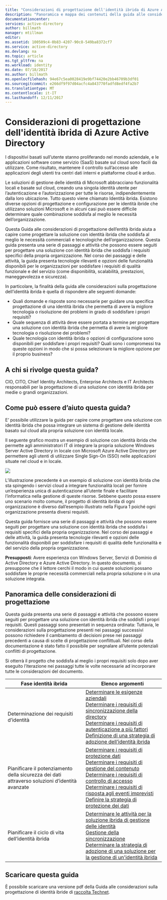 ```yaml
---
title: "Considerazioni di progettazione dell'identità ibrida di Azure Active Directory - Panoramica | Microsoft Docs"
description: "Panoramica e mappa dei contenuti della guida alle considerazioni sulla progettazione di identità ibrida"
documentationcenter: 
services: active-directory
author: billmath
manager: mtillman
editor: 
ms.assetid: 100509c4-0b83-4207-90c8-549ba8372cf7
ms.service: active-directory
ms.devlang: na
ms.topic: article
ms.tgt_pltfrm: na
ms.workload: identity
ms.date: 07/18/2017
ms.author: billmath
ms.openlocfilehash: 94e67c5ea0028419e9bf74420e2bb46709b3df01
ms.sourcegitcommit: e266df9f97d04acfc4a843770fadfd8edf4fa2b7
ms.translationtype: MT
ms.contentlocale: it-IT
ms.lasthandoff: 12/11/2017
---
```

# <a name="azure-active-directory-hybrid-identity-design-considerations"></a>Considerazioni di progettazione dell'identità ibrida di Azure Active Directory 
I dispositivi basati sull’utente stanno proliferando nel mondo aziendale, e le applicazioni software come servizio (SaaS) basate sul cloud sono facili da utilizzare. Come risultato, mantenere il controllo sull’accesso alle applicazioni degli utenti tra centri dati interni e piattaforme cloud è arduo.  

Le soluzioni di gestione delle identità di Microsoft abbracciano funzionalità locali e basate sul cloud, creando una singola identità utente per l’autenticazione e l’autorizzazione per tutte le risorse, indipendentemente dalla loro ubicazione. Tutto questo viene chiamato Identità ibrida. Esistono diverse opzioni di progettazione e configurazione per le identità ibride che utilizzano soluzioni Microsoft e in alcuni casi può essere difficile determinare quale combinazione soddisfa al meglio le necessità dell’organizzazione. 

Questa Guida alle considerazioni di progettazione dell’entità ibrida aiuta a capire come progettare la soluzione con identità ibrida che soddisfa al meglio le necessità commerciali e tecnologiche dell’organizzazione.  Questa guida presenta una serie di passaggi e attività che possono essere seguiti per progettare una soluzione con identità ibrida che soddisfa i requisiti specifici della propria organizzazione. Nel corso dei passaggi e delle attività, la guida presenta tecnologie rilevanti e opzioni delle funzionalità disponibili per le organizzazioni per soddisfare i requisiti di qualità funzionale e del servizio (come disponibilità, scalabilità, prestazioni, maneggevolezza e sicurezza). 

In particolare, la finalità della guida alle considerazioni sulla progettazione dell’identità ibrida è quella di rispondere alle seguenti domande: 

* Quali domande e risposte sono necessarie per guidare una specifica progettazione di una identità ibrida che permetta di avere la migliore tecnologia o risoluzione dei problemi in grado di soddisfare i propri requisiti?
* Quale sequenza di attività deve essere portata a termine per progettare una soluzione con identità ibrida che permetta di avere la migliore tecnologia o risoluzione dei problemi? 
* Quale tecnologia con identità ibrida o opzioni di configurazione sono disponibili per soddisfare i propri requisiti? Quali sono i compromessi tra queste opzioni in modo che si possa selezionare la migliore opzione per il proprio business?

## <a name="who-is-this-guide-intended-for"></a>A chi si rivolge questa guida?
 CIO, CITO, Chief Identity Architects, Enterprise Architects e IT Architects responsabili per la progettazione di una soluzione con identità ibrida per medie o grandi organizzazioni.

## <a name="how-can-this-guide-help-you"></a>Come può essere d’aiuto questa guida?
E’ possibile utilizzare la guida per capire come progettare una soluzione con identità ibrida che possa integrare un sistema di gestione delle identità basato sul cloud alla propria soluzione con identità locale. 

Il seguente grafico mostra un esempio di soluzione con identità ibrida che permette agli amministratori IT di integrare la propria soluzione Windows Server Active Directory in locale con Microsoft Azure Active Directory per permettere agli utenti di utilizzare Single Sign-On (SSO) nelle applicazioni situate nel cloud e in locale.

![](./media/hybrid-id-design-considerations/hybridID-example.png)

L’illustrazione precedente è un esempio di soluzione con identità ibrida che sta spingendo i servizi cloud a integrare funzionalità locali per fornire un’esperienza unica di autenticazione all’utente finale e facilitare l’informatica nella gestione di queste risorse. Sebbene questo possa essere uno scenario molto comune, il progetto di identità ibrida di ogni organizzazione è diverso dall’esempio illustrato nella Figura 1 poiché ogni organizzazione presenta diversi requisiti. 

Questa guida fornisce una serie di passaggi e attività che possono essere seguiti per progettare una soluzione con identità ibrida che soddisfa i requisiti specifici della propria organizzazione. Nel corso dei passaggi e delle attività, la guida presenta tecnologie rilevanti e opzioni delle funzionalità disponibili per soddisfare i requisiti di qualità delle funzionalità e del servizio della propria organizzazione.

**Presupposti**: Avere esperienza con Windows Server, Servizi di Dominio di Active Directory e Azure Active Directory. In questo documento, si presuppone che il lettore cerchi il modo in cui queste soluzioni possano soddisfare le proprie necessità commerciali nella propria soluzione o in una soluzione integrata.

## <a name="design-considerations-overview"></a>Panoramica delle considerazioni di progettazione
Questa guida presenta una serie di passaggi e attività che possono essere seguiti per progettare una soluzione con identità ibrida che soddisfi i propri requisiti. Questi passaggi sono presentati in sequenza ordinata: Tuttavia, le considerazioni sulla progettazione presenti nei passaggi successivi possono richiedere il cambiamento di decisioni prese nei passaggi precedenti a causa di scelte di progettazione conflittuali. Nel corso della documentazione è stato fatto il possibile per segnalare all’utente potenziali conflitti di progettazione. 

Si otterrà il progetto che soddisfa al meglio i propri requisiti solo dopo aver eseguito l’iterazione nei passaggi tutte le volte necessarie ad incorporare tutte le considerazioni del documento. 

| Fase identità ibrida | Elenco argomenti |
| --- | --- |
| Determinazione dei requisiti d’identità |[Determinare le esigenze aziendali](active-directory-hybrid-identity-design-considerations-business-needs.md)<br> [Determinare i requisiti di sincronizzazione della directory](active-directory-hybrid-identity-design-considerations-directory-sync-requirements.md)<br> [Determinare i requisiti di autenticazione a più fattori](active-directory-hybrid-identity-design-considerations-multifactor-auth-requirements.md)<br> [Definizione di una strategia di adozione dell’identità ibrida](active-directory-hybrid-identity-design-considerations-identity-adoption-strategy.md) |
| Pianificare il potenziamento della sicurezza dei dati attraverso soluzioni d’identità avanzate |[Determinare i requisiti di protezione dati](active-directory-hybrid-identity-design-considerations-dataprotection-requirements.md) <br> [Determinare i requisiti di gestione del contenuto](active-directory-hybrid-identity-design-considerations-contentmgt-requirements.md)<br> [Determinare i requisiti di controllo di accesso](active-directory-hybrid-identity-design-considerations-accesscontrol-requirements.md)<br> [Determinare i requisiti di risposta agli eventi imprevisti](active-directory-hybrid-identity-design-considerations-incident-response-requirements.md) <br> [Definire la strategia di protezione dei dati](active-directory-hybrid-identity-design-considerations-data-protection-strategy.md) |
| Pianificare il ciclo di vita dell’identità ibrida |[Determinare le attività per la soluzione ibrida di gestione delle identità](active-directory-hybrid-identity-design-considerations-hybrid-id-management-tasks.md) <br> [Gestione della sincronizzazione](active-directory-hybrid-identity-design-considerations-hybrid-id-management-tasks.md)<br> [Determinare la strategia di adozione di una soluzione per la gestione di un'identità ibrida](active-directory-hybrid-identity-design-considerations-lifecycle-adoption-strategy.md) |

## <a name="download-this-guide"></a>Scaricare questa guida
È possibile scaricare una versione pdf della Guida alle considerazioni sulla progettazione di identità ibride di [raccolta Technet](https://gallery.technet.microsoft.com/Azure-Hybrid-Identity-b06c8288). 

